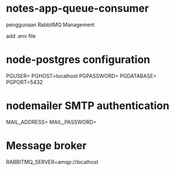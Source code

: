 # notes-app-queue-consumer
penggunaan RabbitMQ Management

add .env file
# node-postgres configuration
PGUSER=
PGHOST=localhost
PGPASSWORD=
PGDATABASE=
PGPORT=5432


# nodemailer SMTP authentication
MAIL_ADDRESS=
MAIL_PASSWORD=

# Message broker
RABBITMQ_SERVER=amqp://localhost
